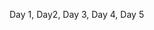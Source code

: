 <!--
![Metrics](https://beta-metrics.lecoq.io/rexionmars?template=classic&base.header=0&base.activity=0&base.community=0&base.repositories=0&base.metadata=0&people=1&notable=1&achievements=1&base=header%2C%20activity%2C%20community%2C%20repositories%2C%20metadata&base.indepth=false&base.hireable=false&base.skip=false&people=false&people.limit=24&people.identicons=false&people.identicons.hide=false&people.size=28&people.types=followers%2C%20following&people.shuffle=false&achievements=false&achievements.threshold=C&achievements.secrets=true&achievements.display=compact&achievements.limit=0&notable=false&notable.from=organization&notable.repositories=false&notable.indepth=false&notable.types=commit&notable.self=false&config.timezone=America%2FFortaleza)
-->
Day 1, Day2, Day 3, Day 4, Day 5
